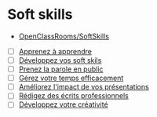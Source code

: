# Soft skills

* [OpenClassRooms/SoftSkills](https://openclassrooms.com/fr/search?page=1&query=&categories=Soft%20skills&language=fr&type=course)

- [ ] [Apprenez à apprendre](https://openclassrooms.com/fr/courses/4312781-apprenez-a-apprendre)
- [ ] [Développez vos soft skils](https://openclassrooms.com/fr/courses/6692406-developpez-vos-soft-skills)
- [ ] [Prenez la parole en public](https://openclassrooms.com/fr/courses/4577696-prenez-la-parole-en-public)
- [ ] [Gérez votre temps efficacement](https://openclassrooms.com/fr/courses/5944991-gerez-votre-temps-efficacement)
- [ ] [Améliorez l'impact de vos présentations](https://openclassrooms.com/fr/courses/3013891-ameliorez-limpact-de-vos-presentations)
- [ ] [Rédigez des écrits professionnels](https://openclassrooms.com/fr/courses/4929676-redigez-des-ecrits-professionnels)
- [ ] [Développez votre créativité](https://openclassrooms.com/fr/courses/6911101-developpez-votre-creativite)
